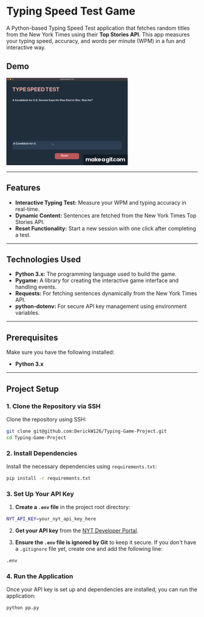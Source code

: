 # Typing Speed Test Game

A Python-based Typing Speed Test application that fetches random titles from the New York Times using their **Top Stories API**. This app measures your typing speed, accuracy, and words per minute (WPM) in a fun and interactive way. 

## **Demo**

![Demo Gif](demo.gif)

---

## **Features**

- **Interactive Typing Test:** Measure your WPM and typing accuracy in real-time.
- **Dynamic Content:** Sentences are fetched from the New York Times Top Stories API.
- **Reset Functionality:** Start a new session with one click after completing a test.

---

## **Technologies Used**

- **Python 3.x:** The programming language used to build the game.
- **Pygame:** A library for creating the interactive game interface and handling events.
- **Requests:** For fetching sentences dynamically from the New York Times API.
- **python-dotenv:** For secure API key management using environment variables.

---

## **Prerequisites**

Make sure you have the following installed:

- **Python 3.x**
---

## **Project Setup**

### **1. Clone the Repository via SSH**

Clone the repository using SSH:

```bash
git clone git@github.com:DerickW126/Typing-Game-Project.git
cd Typing-Game-Project
```

### **2. Install Dependencies**

Install the necessary dependencies using `requirements.txt`:

```bash
pip install -r requirements.txt
```
### **3. Set Up Your API Key**

1. **Create a `.env` file** in the project root directory:
```bash
NYT_API_KEY=your_nyt_api_key_here
```
2. **Get your API key** from the [NYT Developer Portal](https://developer.nytimes.com/).

3. **Ensure the `.env` file is ignored by Git** to keep it secure. If you don't have a `.gitignore` file yet, create one and add the following line:
```bash
.env
```

### **4. Run the Application**

Once your API key is set up and dependencies are installed, you can run the application:

```bash
python pp.py
```
